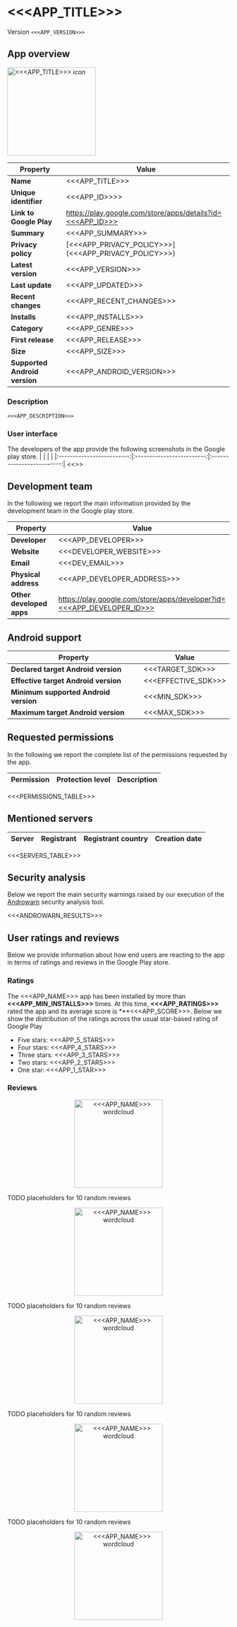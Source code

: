 # <<<APP_TITLE>>>
Version ``<<<APP_VERSION>>>``

## App overview

<img src="<<<ICON_PATH>>>" alt="<<<APP_TITLE>>> icon" width="200"/>

| Property | Value |
|---|---|
| **Name**  | <<<APP_TITLE>>> |
| **Unique identifier** | <<<APP_ID>>>> |
| **Link to Google Play** | [https://play.google.com/store/apps/details?id=<<<APP_ID>>>](https://play.google.com/store/apps/details?id=<<<APP_ID>>>) |
| **Summary**  | <<<APP_SUMMARY>>> |
| **Privacy policy** | [<<<APP_PRIVACY_POLICY>>>](<<<APP_PRIVACY_POLICY>>>) |
| **Latest version** | <<<APP_VERSION>>> |
| **Last update** | <<<APP_UPDATED>>> |
| **Recent changes** | <<<APP_RECENT_CHANGES>>> |
| **Installs**  | <<<APP_INSTALLS>>> |
| **Category** | <<<APP_GENRE>>> |
| **First release** | <<<APP_RELEASE>>> |
| **Size**  | <<<APP_SIZE>>> |
| **Supported Android version**  | <<<APP_ANDROID_VERSION>>> |

### Description

```
<<<APP_DESCRIPTION>>>
```

### User interface
The developers of the app provide the following screenshots in the Google play store.
| | | |
|:-------------------------:|:-------------------------:|:-------------------------:|
<<<SCREENSHOTS>>>

## Development team
In the following we report the main information provided by the development team in the Google play store.

| Property | Value |
|---|---|
| **Developer**  | <<<APP_DEVELOPER>>> |
| **Website**  | <<<DEVELOPER_WEBSITE>>> |
| **Email** | <<<DEV_EMAIL>>> |
| **Physical address**  | <<<APP_DEVELOPER_ADDRESS>>> |
| **Other developed apps**  | [https://play.google.com/store/apps/developer?id=<<<APP_DEVELOPER_ID>>>](https://play.google.com/store/apps/developer?id=<<<APP_DEVELOPER_ID>>>) |

## Android support

| Property | Value |
|---|---|
| **Declared target Android version**  | <<<TARGET_SDK>>> |
| **Effective target Android version**  | <<<EFFECTIVE_SDK>>> |
| **Minimum supported Android version**  | <<<MIN_SDK>>> |
| **Maximum target Android version**  | <<<MAX_SDK>>> |

## Requested permissions

In the following we report the complete list of the permissions requested by the app. 

| **Permission** | **Protection level** | **Description** | 
|---|---|---|
<<<PERMISSIONS_TABLE>>>

## Mentioned servers

| **Server** | **Registrant** | **Registrant country** | **Creation date** | 
|---|---|---|---|
<<<SERVERS_TABLE>>>

## Security analysis 

Below we report the main security warnings raised by our execution of the [Androwarn](https://github.com/maaaaz/androwarn) security analysis tool.

<<<ANDROWARN_RESULTS>>>

## User ratings and reviews

Below we provide information about how end users are reacting to the app in terms of ratings and reviews in the Google Play store.

### Ratings

The <<<APP_NAME>>> app has been installed by more than **<<<APP_MIN_INSTALLS>>>** times. At this time, **<<<APP_RATINGS>>>** rated the app and its average score is ***<<<APP_SCORE>>>. Below we show the distribution of the ratings across the usual star-based rating of Google Play
* Five stars: <<<APP_5_STARS>>>
* Four stars: <<<APP_4_STARS>>>
* Three stars: <<<APP_3_STARS>>>
* Two stars: <<<APP_2_STARS>>>
* One star: <<<APP_1_STAR>>>

### Reviews 

<p align="center">
<img src="resources/<<<APP_ID>>><<<SEPARATOR>>><<<APP_VERSION>>>/wordcloud_5_stars.png" alt="<<<APP_NAME>>> wordcloud" width="200"/>
</p>

TODO placeholders for 10 random reviews

<p align="center">
<img src="resources/<<<APP_ID>>><<<SEPARATOR>>><<<APP_VERSION>>>/wordcloud_4_stars.png" alt="<<<APP_NAME>>> wordcloud" width="200"/>
</p>

TODO placeholders for 10 random reviews

<p align="center">
<img src="resources/<<<APP_ID>>><<<SEPARATOR>>><<<APP_VERSION>>>/wordcloud_3_stars.png" alt="<<<APP_NAME>>> wordcloud" width="200"/>
</p>

TODO placeholders for 10 random reviews

<p align="center">
<img src="resources/<<<APP_ID>>><<<SEPARATOR>>><<<APP_VERSION>>>/wordcloud_2_stars.png" alt="<<<APP_NAME>>> wordcloud" width="200"/>
</p>

TODO placeholders for 10 random reviews

<p align="center">
<img src="resources/<<<APP_ID>>><<<SEPARATOR>>><<<APP_VERSION>>>/wordcloud_1_star.png" alt="<<<APP_NAME>>> wordcloud" width="200"/>
</p>
